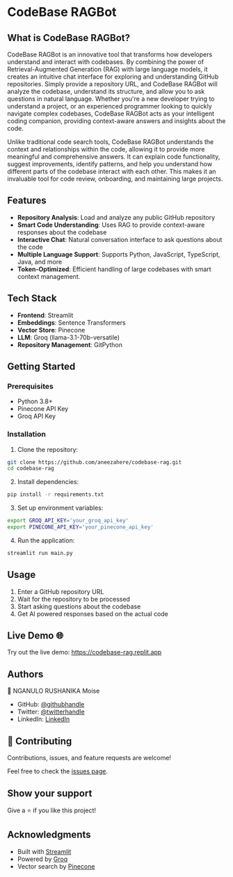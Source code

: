 # CodeBase RAGBot 

## What is CodeBase RAGBot?

CodeBase RAGBot is an innovative tool that transforms how developers understand and interact with codebases. By combining the power of Retrieval-Augmented Generation (RAG) with large language models, it creates an intuitive chat interface for exploring and understanding GitHub repositories. Simply provide a repository URL, and CodeBase RAGBot will analyze the codebase, understand its structure, and allow you to ask questions in natural language. Whether you're a new developer trying to understand a project, or an experienced programmer looking to quickly navigate complex codebases, CodeBase RAGBot acts as your intelligent coding companion, providing context-aware answers and insights about the code.

Unlike traditional code search tools, CodeBase RAGBot understands the context and relationships within the code, allowing it to provide more meaningful and comprehensive answers. It can explain code functionality, suggest improvements, identify patterns, and help you understand how different parts of the codebase interact with each other. This makes it an invaluable tool for code review, onboarding, and maintaining large projects.

## Features 

- **Repository Analysis**: Load and analyze any public GitHub repository
- **Smart Code Understanding**: Uses RAG to provide context-aware responses about the codebase
- **Interactive Chat**: Natural conversation interface to ask questions about the code
- **Multiple Language Support**: Supports Python, JavaScript, TypeScript, Java, and more
- **Token-Optimized**: Efficient handling of large codebases with smart context management.

## Tech Stack 

- **Frontend**: Streamlit
- **Embeddings**: Sentence Transformers
- **Vector Store**: Pinecone
- **LLM**: Groq (llama-3.1-70b-versatile)
- **Repository Management**: GitPython

## Getting Started 

### Prerequisites
- Python 3.8+
- Pinecone API Key
- Groq API Key

### Installation

1. Clone the repository:
```bash
git clone https://github.com/aneezahere/codebase-rag.git
cd codebase-rag
```

2. Install dependencies:
```bash
pip install -r requirements.txt
```

3. Set up environment variables:
```bash
export GROQ_API_KEY='your_groq_api_key'
export PINECONE_API_KEY='your_pinecone_api_key'
```

4. Run the application:
```bash
streamlit run main.py
```

## Usage 

1. Enter a GitHub repository URL
2. Wait for the repository to be processed
3. Start asking questions about the codebase
4. Get AI powered responses based on the actual code

## Live Demo 🌐

Try out the live demo: https://codebase-rag.replit.app

## Authors

👤 NGANULO RUSHANIKA Moise

- GitHub: [@githubhandle](https://github.com/moise10r)
- Twitter: [@twitterhandle](https://twitter.com/MRushanika)
- LinkedIn: [LinkedIn](https://www.linkedin.com/in/nganulo-rushanika-mo%C3%AFse-626139197/)
## 🤝 Contributing

Contributions, issues, and feature requests are welcome!

Feel free to check the [issues page](../../issues/).

## Show your support

Give a ⭐️ if you like this project!

## Acknowledgments 

- Built with [Streamlit](https://streamlit.io/)
- Powered by [Groq](https://groq.com/)
- Vector search by [Pinecone](https://www.pinecone.io/)

